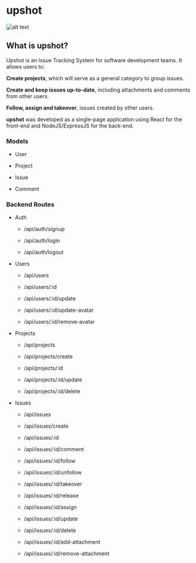 
# upshot

![alt text](https://upshot-its.web.app/assets/img/arrow.png)

## What is upshot?


Upshot is an Issue Tracking System for software development teams. It allows users to:  

**Create projects**, which will serve as a general category to group issues.  

**Create and keep issues up-to-date**, including attachments and comments from other users.  

**Follow, assign and takeover**, issues created by other users.  

  

**upshot** was developed as a single-page application using React for the front-end and NodeJS/ExpressJS for the back-end.


### Models


- User

- Project

- Issue

- Comment


### Backend Routes


- Auth

  - /api/auth/signup

  - /api/auth/login

  - /api/auth/logout


- Users

  - /api/users

  - /api/users/:id

  - /api/users/:id/update

  - /api/users/:id/update-avatar

  - /api/users/:id/remove-avatar


- Projects

  - /api/projects

  - /api/projects/create

  - /api/projects/:id 

  - /api/projects/:id/update

  - /api/projects/:id/delete


- Issues

  - /api/issues

  - /api/issues/create

  - /api/issues/:id

  - /api/issues/:id/comment

  - /api/issues/:id/follow

  - /api/issues/:id/unfollow

  - /api/issues/:id/takeover

  - /api/issues/:id/release

  - /api/issues/:id/assign

  - /api/issues/:id/update

  - /api/issues/:id/delete

  - /api/issues/:id/add-attachment

  - /api/issues/:id/remove-attachment
